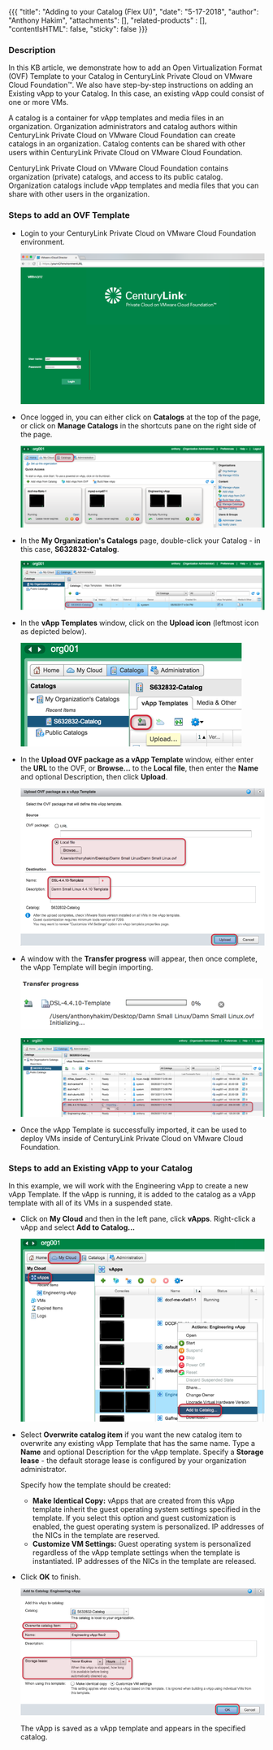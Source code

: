 {{{
  "title": "Adding to your Catalog (Flex UI)",
  "date": "5-17-2018",
  "author": "Anthony Hakim",
  "attachments": [],
  "related-products" : [],
  "contentIsHTML": false,
  "sticky": false
}}}

### Description
In this KB article, we demonstrate how to add an Open Virtualization Format (OVF) Template to your Catalog in CenturyLink Private Cloud on VMware Cloud Foundation™. We also have step-by-step instructions on adding an Existing vApp to your Catalog. In this case, an existing vApp could consist of one or more VMs.

A catalog is a container for vApp templates and media files in an organization. Organization administrators and catalog authors within CenturyLink Private Cloud on VMware Cloud Foundation can create catalogs in an organization. Catalog contents can be shared with other users within CenturyLink Private Cloud on VMware Cloud Foundation.

CenturyLink Private Cloud on VMware Cloud Foundation contains organization (private) catalogs, and access to its public catalog. Organization catalogs include vApp templates and media files that you can share with other users in the organization.

### Steps to add an OVF Template
* Login to your CenturyLink Private Cloud on VMware Cloud Foundation environment.

  ![Login to CenturyLink Private Cloud on VMware Cloud Foundation](../../images/dccf/login-to-dcc-f.png)

* Once logged in, you can either click on __Catalogs__ at the top of the page, or click on __Manage Catalogs__ in the shortcuts pane on the right side of the page.

  ![Catalog](../../images/dccf/add-to-catalog1.png)

* In the __My Organization's Catalogs__ page, double-click your Catalog - in this case, __S632832-Catalog__.

  ![Catalog](../../images/dccf/add-to-catalog2.png)

* In the __vApp Templates__ window, click on the __Upload icon__ (leftmost icon as depicted below).

  ![Catalog](../../images/dccf/add-to-catalog3.png)

* In the __Upload OVF package as a vApp Template__ window, either enter the __URL__ to the OVF, or __Browse...__ to the __Local file__, then enter the __Name__ and optional Description, then click __Upload__.

  ![Catalog](../../images/dccf/add-to-catalog4.png)

* A window with the __Transfer progress__ will appear, then once complete, the vApp Template will begin importing.

  ![Catalog](../../images/dccf/add-to-catalog5.png)

  ![Catalog](../../images/dccf/add-to-catalog6.png)

* Once the vApp Template is successfully imported, it can be used to deploy VMs inside of CenturyLink Private Cloud on VMware Cloud Foundation.

### Steps to add an Existing vApp to your Catalog
In this example, we will work with the Engineering vApp to create a new vApp Template. If the vApp is running, it is added to the catalog as a vApp template with all of its VMs in a suspended state.

* Click on __My Cloud__ and then in the left pane, click __vApps__. Right-click a vApp and select __Add to Catalog...__

  ![Catalog](../../images/dccf/add-to-catalog7.png)

* Select __Overwrite catalog item__ if you want the new catalog item to overwrite any existing vApp Template that has the same name. Type a __Name__ and optional Description for the vApp template. Specify a __Storage lease__ - the default storage lease is configured by your organization administrator.

  Specify how the template should be created:
  - __Make Identical Copy:__ vApps that are created from this vApp template inherit the guest operating system settings specified in the template. If you select this option and guest customization is enabled, the guest operating system is personalized. IP addresses of the NICs in the template are reserved.
  - __Customize VM Settings:__ Guest operating system is personalized regardless of the vApp template settings when the template is instantiated. IP addresses of the NICs in the template are released.

* Click __OK__ to finish.

  ![Catalog](../../images/dccf/add-to-catalog8.png)

  The vApp is saved as a vApp template and appears in the specified catalog.
